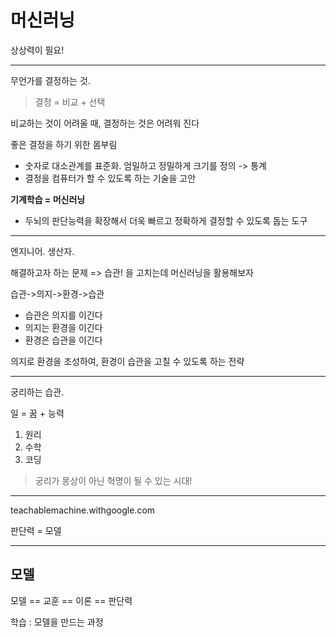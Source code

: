 # 머신러닝

상상력이 필요!

---

무언가를 결정하는 것.

> 결정 = 비교 + 선택 

비교하는 것이 어려울 때, 결정하는 것은 어려워 진다

좋은 결정을 하기 위한 몸부림

- 숫자로 대소관계를 표준화. 엄밀하고 정밀하게 크기를 정의 -> 통계 
- 결정을 컴퓨터가 할 수 있도록 하는 기술을 고안

**기계학습 = 머신러닝**
- 두뇌의 판단능력을 확장해서 더욱 빠르고 정확하게 결정할 수 있도록 돕는 도구

---

엔지니어. 생산자. 

해결하고자 하는 문제
=> 습관! 을 고치는데 머신러닝을 활용해보자

습관->의지->환경->습관

- 습관은 의지를 이긴다
- 의지는 환경을 이긴다
- 환경은 습관을 이긴다

의지로 환경을 조성하여, 환경이 습관을 고칠 수 있도록 하는 전략

---

궁리하는 습관.

일 = 꿈 + 능력

1. 원리
2. 수학
3. 코딩

> 궁리가 몽상이 아닌 혁명이 될 수 있는 시대!

---
teachablemachine.withgoogle.com

판단력 = 모델

---

## 모델

모델 == 교훈 == 이론 == 판단력

학습 : 모델을 만드는 과정